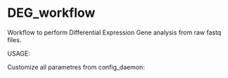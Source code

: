 # DEG_workflow
Workflow to perform Differential Expression Gene analysis from raw fastq files.

USAGE:

Customize all parametres from config_daemon:

